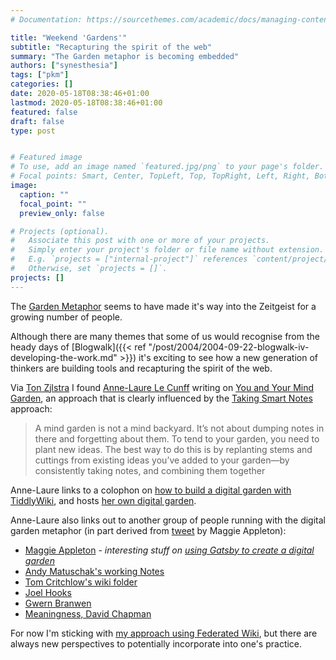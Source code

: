 ```yaml
---
# Documentation: https://sourcethemes.com/academic/docs/managing-content/

title: "Weekend 'Gardens'"
subtitle: "Recapturing the spirit of the web"
summary: "The Garden metaphor is becoming embedded"
authors: ["synesthesia"]
tags: ["pkm"]
categories: []
date: 2020-05-18T08:38:46+01:00
lastmod: 2020-05-18T08:38:46+01:00
featured: false
draft: false
type: post


# Featured image
# To use, add an image named `featured.jpg/png` to your page's folder.
# Focal points: Smart, Center, TopLeft, Top, TopRight, Left, Right, BottomLeft, Bottom, BottomRight.
image:
  caption: ""
  focal_point: ""
  preview_only: false

# Projects (optional).  
#   Associate this post with one or more of your projects.
#   Simply enter your project's folder or file name without extension.
#   E.g. `projects = ["internal-project"]` references `content/project/deep-learning/index.md`.
#   Otherwise, set `projects = []`.
projects: []
---
```

The [Garden Metaphor](https://pkm.wiki.synesthesia.co.uk/view/welcome-visitors/view/the-garden-and-the-stream) seems to have made it's way into the Zeitgeist for a growing number of people.

Although there are many themes that some of us would recognise from the heady days of [Blogwalk]({{< ref "/post/2004/2004-09-22-blogwalk-iv-developing-the-work.md" >}}) it's exciting to see how a new generation of thinkers are building tools and recapturing the spirit of the web.

Via [Ton Zjlstra](https://www.zylstra.org/blog/2020/05/14256/) I found [Anne-Laure Le Cunff](https://nesslabs.com/author/annelaure) writing on [You and Your Mind Garden](https://nesslabs.com/mind-garden), an approach that is clearly influenced by the [Taking Smart Notes](https://pkm.wiki.synesthesia.co.uk/view/welcome-visitors/view/how-to-take-smart-notes) approach:
>A mind garden is not a mind backyard. It’s not about dumping notes in there and forgetting about them. To tend to your garden, you need to plant new ideas. The best way to do this is by replanting stems and cuttings from existing ideas you’ve added to your garden—by consistently taking notes, and combining them together

Anne-Laure links to a colophon on [how to build a digital garden with TiddlyWiki](https://nesslabs.com/digital-garden-tiddlywiki), and hosts [her own digital garden](https://www.mentalnodes.com/).

Anne-Laure also links out to another group of people running with the digital garden metaphor (in part derived from [tweet](https://twitter.com/Mappletons/status/1250532315459194880) by Maggie Appleton):

* [Maggie Appleton](https://maggieappleton.com/) - *interesting stuff on [using Gatsby to create a digital garden](https://maggieappleton.com/gatsby-gardens)*
* [Andy Matuschak's working Notes](https://notes.andymatuschak.org/About_these_notes)
* [Tom Critchlow's wiki folder](https://tomcritchlow.com/2019/02/17/building-digital-garden/)
* [Joel Hooks](https://joelhooks.com/digital-garden)
* [Gwern Branwen](https://www.gwern.net/)
* [Meaningness, David Chapman](https://meaningness.com/)

For now I'm sticking with [my approach using Federated Wiki](https://wiki.synesthesia.co.uk), but there are always new perspectives to potentially incorporate into one's practice.
